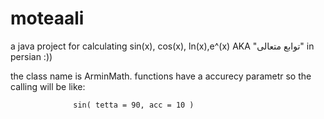 # moteaali

a java project for calculating sin(x), cos(x), ln(x),e^(x) AKA "توابع متعالی" in persian :))

the class name is ArminMath.
functions have a accurecy parametr so the calling will be like:
                  
                  sin( tetta = 90, acc = 10 )
